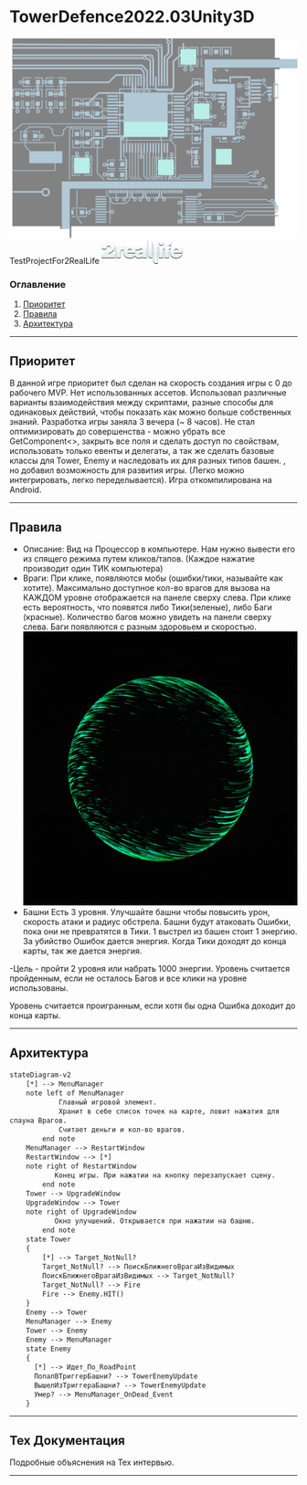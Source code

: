 # TowerDefence2022.03Unity3D
![Alt text](https://github.com/AlexNavision/TowerDefence2022.03Unity3D/raw/master/src/Frame291.png "logo")
TestProjectFor2RealLife ![Alt text](https://github.com/AlexNavision/TowerDefence2022.03Unity3D/raw/master/src/logo.png "logo")

### Оглавление
1. [Приоритет](#приоритет)
2. [Правила](#правила)
3. [Архитектура](#Архитектура)
____
## Приоритет <a name="приоритет"></a> 
В данной игре приоритет был сделан на скорость создания игры с 0 до рабочего MVP. 
Нет использованных ассетов.
Использовал различные варианты взаимодействия между скриптами, разные способы для одинаковых действий, чтобы показать как можно больше собственных знаний.
Разработка игры заняла 3 вечера (~ 8 часов).
Не стал оптимизировать до совершенства - можно убрать все GetComponent<>, закрыть все поля и сделать доступ по свойствам, использовать только евенты и делегаты, а так же сделать базовые классы для Tower, Enemy и наследовать их для разных типов башен.
, но добавил возможность для развития игры. (Легко можно интегрировать, легко переделывается).
Игра откомпилирована на Android.
____
## Правила <a name="правила"></a> 
- Описание: Вид на Процессор в компьютере. Нам нужно вывести его из спящего режима путем кликов/тапов. (Каждое нажатие производит один ТИК компьютера)
- Враги: При клике, появляются мобы (ошибки/тики, называйте как хотите). Максимально доступное кол-во врагов для вызова на КАЖДОМ уровне отображается на панеле сверху слева.
При клике есть вероятность, что появятся либо Тики(зеленые), либо Баги (красные). Количество багов можно увидеть на панели сверху слева.
Баги появляются с разным здоровьем и скоростью.
![screen-gif](./src/1Kte.gif)
- Башни
Есть 3 уровня. Улучшайте башни чтобы повысить урон, скорость атаки и радиус обстрела.
Башни будут атаковать Ошибки, пока они не превратятся в Тики. 
1 выстрел из башен стоит 1 энергию. 
За убийство Ошибок дается энергия. Когда Тики доходят до конца карты, так же дается энергия.

-Цель - пройти 2 уровня или набрать 1000 энергии.
Уровень считается пройденным, если не осталось Багов и все клики на уровне использованы.

Уровень считается проигранным, если хотя бы одна Ошибка доходит до конца карты.
____
## Архитектура <a name="Архитектура"></a> 
```mermaid
stateDiagram-v2
    [*] --> MenuManager
    note left of MenuManager
            Главный игровой элемент.
            Хранит в себе список точек на карте, ловит нажатия для спауна Врагов.
            Считает деньги и кол-во врагов.
        end note
    MenuManager --> RestartWindow
    RestartWindow --> [*]
    note right of RestartWindow
           Конец игры. При нажатии на кнопку перезапускает сцену.
        end note
    Tower --> UpgradeWindow
    UpgradeWindow --> Tower
    note right of UpgradeWindow
           Окно улучшений. Открывается при нажатии на башню.
        end note
    state Tower 
    {
        [*] --> Target_NotNull?
        Target_NotNull? --> ПоискБлижнегоВрагаИзВидимых
        ПоискБлижнегоВрагаИзВидимых --> Target_NotNull?
        Target_NotNull? --> Fire
        Fire --> Enemy.HIT()
    }
    Enemy --> Tower
    MenuManager --> Enemy
    Tower --> Enemy
    Enemy --> MenuManager
    state Enemy
    {
      [*] --> Идет_По_RoadPoint
      ПопалВТриггерБашни? --> TowerEnemyUpdate
      ВышелИзТриггераБашни? --> TowerEnemyUpdate
      Умер? --> MenuManager_OnDead_Event
    }
```
____
## Тех Документация
Подробные объяснения на Тех интервью.

____
